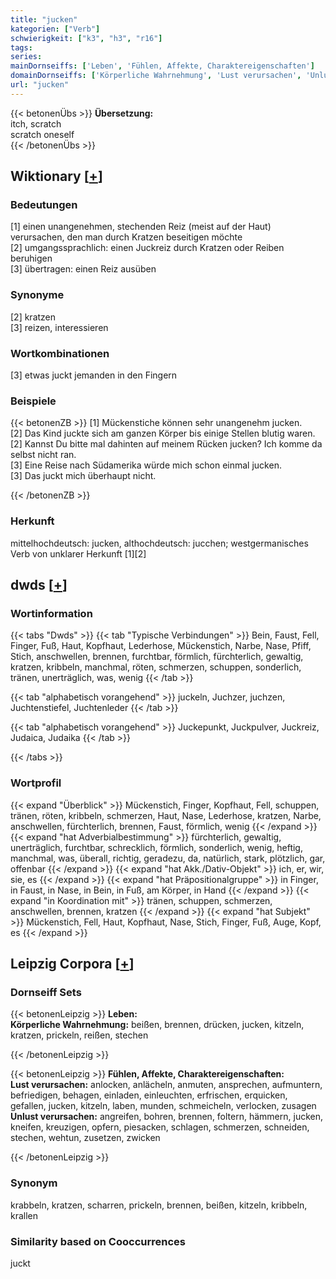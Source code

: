 ```yaml
---
title: "jucken"
kategorien: ["Verb"]
schwierigkeit: ["k3", "h3", "r16"]
tags:
series:
mainDornseiffs: ['Leben', 'Fühlen, Affekte, Charaktereigenschaften']
domainDornseiffs: ['Körperliche Wahrnehmung', 'Lust verursachen', 'Unlust verursachen']
url: "jucken"
---
```


{{< betonenÜbs >}}
**Übersetzung:**  
itch, scratch  
scratch oneself  
{{< /betonenÜbs >}}

## Wiktionary [[+](https://de.wiktionary.org/wiki/jucken)]

### Bedeutungen
[1] einen unangenehmen, stechenden Reiz (meist auf der Haut) verursachen, den man durch Kratzen beseitigen möchte  
[2] umgangssprachlich:  einen Juckreiz durch Kratzen oder Reiben beruhigen  
[3] übertragen: einen Reiz ausüben  

### Synonyme
[2] kratzen  
[3] reizen, interessieren  

### Wortkombinationen
[3] etwas juckt jemanden in den Fingern  

### Beispiele
{{< betonenZB >}}
[1] Mückenstiche können sehr unangenehm jucken.  
[2] Das Kind juckte sich am ganzen Körper bis einige Stellen blutig waren.  
[2] Kannst Du bitte mal dahinten auf meinem Rücken jucken? Ich komme da selbst nicht ran.  
[3] Eine Reise nach Südamerika würde mich schon einmal jucken.  
[3] Das juckt mich überhaupt nicht.  

{{< /betonenZB >}}
### Herkunft
mittelhochdeutsch: jucken, althochdeutsch: jucchen; westgermanisches Verb von unklarer Herkunft [1][2]  



## dwds [[+](https://www.dwds.de/wb/jucken)]

### Wortinformation
{{< tabs "Dwds" >}}
{{< tab "Typische Verbindungen" >}}
Bein, Faust, Fell, Finger, Fuß, Haut, Kopfhaut, Lederhose, Mückenstich, Narbe, Nase, Pfiff, Stich, anschwellen, brennen, furchtbar, förmlich, fürchterlich, gewaltig, kratzen, kribbeln, manchmal, röten, schmerzen, schuppen, sonderlich, tränen, unerträglich, was, wenig
{{< /tab >}}

{{< tab "alphabetisch vorangehend" >}}
juckeln, Juchzer, juchzen, Juchtenstiefel, Juchtenleder
{{< /tab >}}

{{< tab "alphabetisch vorangehend" >}}
Juckepunkt, Juckpulver, Juckreiz, Judaica, Judaika
{{< /tab >}}

{{< /tabs >}}

### Wortprofil
{{< expand "Überblick" >}} Mückenstich, Finger, Kopfhaut, Fell, schuppen, tränen, röten, kribbeln, schmerzen, Haut, Nase, Lederhose, kratzen, Narbe, anschwellen, fürchterlich, brennen, Faust, förmlich, wenig {{< /expand >}}
{{< expand "hat Adverbialbestimmung" >}} fürchterlich, gewaltig, unerträglich, furchtbar, schrecklich, förmlich, sonderlich, wenig, heftig, manchmal, was, überall, richtig, geradezu, da, natürlich, stark, plötzlich, gar, offenbar {{< /expand >}}
{{< expand "hat Akk./Dativ-Objekt" >}} ich, er, wir, sie, es {{< /expand >}}
{{< expand "hat Präpositionalgruppe" >}} in Finger, in Faust, in Nase, in Bein, in Fuß, am Körper, in Hand {{< /expand >}}
{{< expand "in Koordination mit" >}} tränen, schuppen, schmerzen, anschwellen, brennen, kratzen {{< /expand >}}
{{< expand "hat Subjekt" >}} Mückenstich, Fell, Haut, Kopfhaut, Nase, Stich, Finger, Fuß, Auge, Kopf, es {{< /expand >}}

## Leipzig Corpora [[+](https://corpora.uni-leipzig.de/en/res?word=jucken&corpusId=deu_newscrawl-public_2018)]

### Dornseiff Sets
{{< betonenLeipzig >}}
**Leben:**  
**Körperliche Wahrnehmung:** beißen, brennen, drücken, jucken, kitzeln, kratzen, prickeln, reißen, stechen  

{{< /betonenLeipzig >}}


{{< betonenLeipzig >}}
**Fühlen, Affekte, Charaktereigenschaften:**  
**Lust verursachen:** anlocken, anlächeln, anmuten, ansprechen, aufmuntern, befriedigen, behagen, einladen, einleuchten, erfrischen, erquicken, gefallen, jucken, kitzeln, laben, munden, schmeicheln, verlocken, zusagen  
**Unlust verursachen:** angreifen, bohren, brennen, foltern, hämmern, jucken, kneifen, kreuzigen, opfern, piesacken, schlagen, schmerzen, schneiden, stechen, wehtun, zusetzen, zwicken  

{{< /betonenLeipzig >}}

### Synonym
krabbeln, kratzen, scharren, prickeln, brennen, beißen, kitzeln, kribbeln, krallen


### Similarity based on Cooccurrences
juckt

